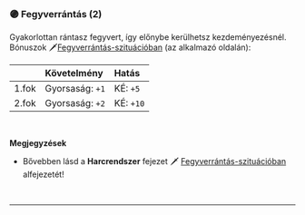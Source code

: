### 🟣 Fegyverrántás (2)

Gyakorlottan rántasz fegyvert, így előnybe kerülhetsz kezdeményezésnél.<br />
Bónuszok 🗡️[Fegyverrántás-szituációban](../064_01_harci_helyzetek.md#fegyverrántás) (az alkalmazó oldalán):

| |  Követelmény | Hatás  |
| :----------- | :----------- | :----------- |
| 1.fok | Gyorsaság:&nbsp;`+1`<br />|  KÉ:&nbsp;`+5`<br />|
| 2.fok | Gyorsaság:&nbsp;`+2`<br />|  KÉ:&nbsp;`+10`<br />|

<br />

**Megjegyzések**

- Bővebben lásd a **Harcrendszer** fejezet 🗡️ [Fegyverrántás-szituációban](../064_01_harci_helyzetek.md#fegyverrántás) alfejezetét!

<br />

---
